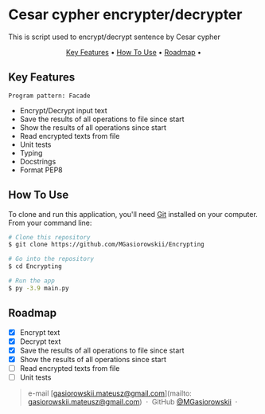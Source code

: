  # Cesar cypher encrypter/decrypter

This is script used to encrypt/decrypt sentence by Cesar cypher

<p align="center">
  <a href="#key-features">Key Features</a> •
  <a href="#how-to-use">How To Use</a> •
  <a href="#roadmap">Roadmap</a> •
</p>


## Key Features
`Program pattern: Facade`

* Encrypt/Decrypt input text
* Save the results of all operations to file since start
* Show the results of all operations since start
* Read encrypted texts from file
* Unit tests
* Typing
* Docstrings
* Format PEP8

## How To Use

To clone and run this application, you'll need [Git](https://git-scm.com) installed on your computer. From your command line:

```bash
# Clone this repository
$ git clone https://github.com/MGasiorowskii/Encrypting

# Go into the repository
$ cd Encrypting

# Run the app
$ py -3.9 main.py
```

## Roadmap

- [x] Encrypt text
- [x] Decrypt text
- [x] Save the results of all operations to file since start
- [x] Show the results of all operations since start
- [ ] Read encrypted texts from file
- [ ] Unit tests

> e-mail [gasiorowskii.mateusz@gmail.com](mailto: gasiorowskii.mateusz@gmail.com) &nbsp;&middot;&nbsp;
> GitHub [@MGasiorowskii](https://github.com/MGasiorowskii) &nbsp;&middot;&nbsp;
